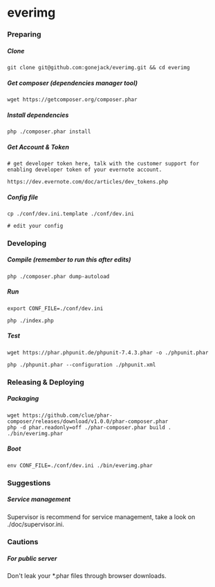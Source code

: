 # everimg



### Preparing

##### Clone

```
git clone git@github.com:gonejack/everimg.git && cd everimg
```

##### Get composer (dependencies manager tool)

```
wget https://getcomposer.org/composer.phar
```

##### Install dependencies

```
php ./composer.phar install
```

##### Get Account & Token

```
# get developer token here, talk with the customer support for enabling developer token of your evernote account.

https://dev.evernote.com/doc/articles/dev_tokens.php
```

##### Config file

```
cp ./conf/dev.ini.template ./conf/dev.ini

# edit your config
```





### Developing

##### Compile (remember to run this after edits)

```
php ./composer.phar dump-autoload
```

##### Run

```
export CONF_FILE=./conf/dev.ini

php ./index.php
```

##### Test

```
wget https://phar.phpunit.de/phpunit-7.4.3.phar -o ./phpunit.phar

php ./phpunit.phar --configuration ./phpunit.xml
```





### Releasing & Deploying

##### Packaging

```
wget https://github.com/clue/phar-composer/releases/download/v1.0.0/phar-composer.phar
php -d phar.readonly=off ./phar-composer.phar build . ./bin/everimg.phar
```

##### Boot

```
env CONF_FILE=./conf/dev.ini ./bin/everimg.phar
```





### Suggestions

##### Service management

Supervisor is recommend for service management, take a look on ./doc/supervisor.ini.





### Cautions

##### For public server

Don't leak your *.phar files through browser downloads.